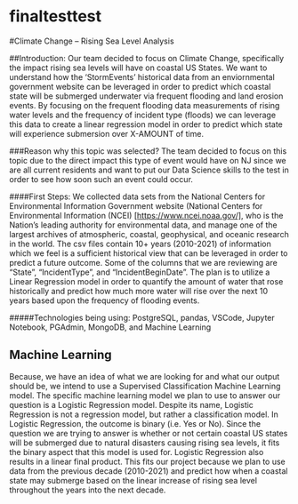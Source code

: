 # finaltesttest

#Climate Change – Rising Sea Level Analysis

##Introduction: Our team decided to focus on Climate Change, specifically the impact rising sea levels will have on coastal US States. 
We want to understand how the ‘StormEvents’ historical data from an enviornmental government website can be leveraged in order to predict which coastal state 
will be submerged underwater via frequent flooding and land erosion events. By focusing on the frequent flooding data measurements of rising water levels and the frequency of incident type (floods) 
we can leverage this data to create a linear regression model in order to predict which state will experience submersion over X-AMOUNT of time.

###Reason why this topic was selected? 
The team decided to focus on this topic due to the direct impact this type of event would have on NJ since we are all current residents and want to put our Data Science skills to the test 
in order to see how soon such an event could occur.

####First Steps:
We collected data sets from the National Centers for Environmental Information Government website (National Centers for Environmental Information (NCEI) [https://www.ncei.noaa.gov/], 
who is the Nation’s leading authority for environmental data, and manage one of the largest archives of atmospheric, coastal, geophysical, and oceanic research in the world. 
The csv files contain 10+ years (2010-2021) of information which we feel is a sufficient historical view that can be leveraged in order to predict a future outcome. 
Some of the columns that we are reviewing are “State”, “IncidentType”, and “IncidentBeginDate”. The plan is to utilize a Linear Regression model in order to quantify the amount of water 
that rose historically and predict how much more water will rise over the next 10 years based upon the frequency of flooding events.

#####Technologies being using: 
PostgreSQL, pandas, VSCode, Jupyter Notebook, PGAdmin, MongoDB, and Machine Learning

## Machine Learning
Because, we have an idea of what we are looking for and what our output should be, we intend to use a Supervised Classification Machine Learning model. The specific machine learning model we plan to use to answer our question is a Logistic Regression model. Despite its name, Logistic Regression is not a regression model, but rather a classification model. In Logistic Regression, the outcome is binary (i.e. Yes or No). Since the question we are trying to answer is whether or not certain coastal US states will be submerged due to natural disasters causing rising sea levels, it fits the binary aspect that this model is used for. Logistic Regression also results in a linear final product. This fits our project because we plan to use data from the previous decade (2010-2021) and predict how when a coastal state may submerge based on the linear increase of rising sea level throughout the years into the next decade.